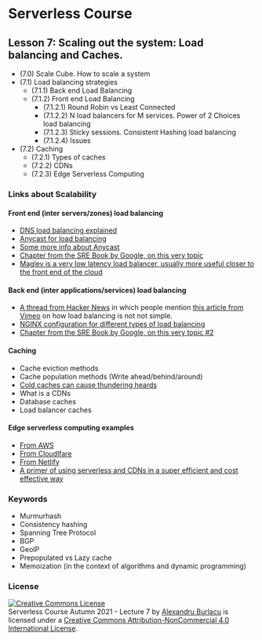 # Serverless Course

## Lesson 7: Scaling out the system: Load balancing and Caches.
- (7.0) Scale Cube. How to scale a system
- (7.1) Load balancing strategies
  - (7.1.1) Back end Load Balancing
  - (7.1.2) Front end Load Balancing
    - (7.1.2.1) Round Robin vs Least Connected
    - (7.1.2.2) N load balancers for M services. Power of 2 Choices load balancing
    - (7.1.2.3) Sticky sessions. Consistent Hashing load balancing
    - (7.1.2.4) Issues
- (7.2) Caching
  - (7.2.1) Types of caches
  - (7.2.2) CDNs
  - (7.2.3) Edge Serverless Computing

### Links about Scalability

#### Front end (inter servers/zones) load balancing
- [DNS load balancing explained](https://www.dns-anycast.com/dns-load-balancing-explained/)
- [Anycast for load balancing](https://www.usenix.org/legacy/events/lisa10/tech/full_papers/Weiden.pdf)
- [Some more info about Anycast](https://www.cloudflare.com/learning/cdn/glossary/anycast-network/)
- [Chapter from the SRE Book by Google, on this very topic](https://sre.google/sre-book/load-balancing-frontend/)
- [Maglev is a very low latency load balancer, usually more useful closer to the front end of the cloud](https://blog.cloudflare.com/high-availability-load-balancers-with-maglev/)

#### Back end (inter applications/services) load balancing
- [A thread from Hacker News](https://news.ycombinator.com/item?id=14640811) in which people mention [this article from Vimeo](https://medium.com/vimeo-engineering-blog/improving-load-balancing-with-a-new-consistent-hashing-algorithm-9f1bd75709ed) on how load balancing is not not simple.
- [NGINX configuration for different types of load balancing](https://docs.nginx.com/nginx/admin-guide/load-balancer/http-load-balancer/)
- [Chapter from the SRE Book by Google, on this very topic #2](https://sre.google/sre-book/load-balancing-datacenter/)

#### Caching
- Cache eviction methods
- Cache population methods (Write ahead/behind/around)
- [Cold caches can cause thundering heards](https://instagram-engineering.com/thundering-herds-promises-82191c8af57d)
- What is a CDNs
- Database caches
- Load balancer caches

#### Edge serverless computing examples
- [From AWS](https://aws.amazon.com/lambda/edge/)
- [From Cloudlfare](https://workers.cloudflare.com/)
- [From Netlify](https://www.netlify.com/products/functions/)
- [A primer of using serverless and CDNs in a super efficient and cost effective way](https://www.troyhunt.com/serverless-to-the-max-doing-big-things-for-small-dollars-with-cloudflare-workers-and-azure-functions/)


### Keywords
- Murmurhash
- Consistency hashing
- Spanning Tree Protocol
- BGP
- GeoIP
- Prepopulated vs Lazy cache
- Memoization (in the context of algorithms and dynamic programming)


### License

<a rel="license" href="http://creativecommons.org/licenses/by-nc/4.0/"><img alt="Creative Commons License" style="border-width:0" src="https://i.creativecommons.org/l/by-nc/4.0/88x31.png" /></a><br /><span xmlns:dct="http://purl.org/dc/terms/" href="http://purl.org/dc/dcmitype/Collection" property="dct:title" rel="dct:type">Serverless Course Autumn 2021 - Lecture 7</span> by <a xmlns:cc="http://creativecommons.org/ns#" href="alexandruburlacu.github.io" property="cc:attributionName" rel="cc:attributionURL">Alexandru Burlacu</a> is licensed under a <a rel="license" href="http://creativecommons.org/licenses/by-nc/4.0/">Creative Commons Attribution-NonCommercial 4.0 International License</a>.


